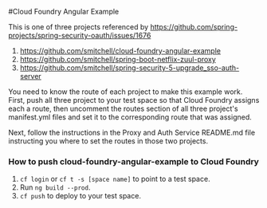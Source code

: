 #Cloud Foundry Angular Example

This is one of three projects referenced by https://github.com/spring-projects/spring-security-oauth/issues/1676
1) https://github.com/smitchell/cloud-foundry-angular-example
2) https://github.com/smitchell/spring-boot-netflix-zuul-proxy
3) https://github.com/smitchell/spring-security-5-upgrade_sso-auth-server

You need to know the route of each project to make this example work. 
First, push all three project to your test space so that Cloud Foundry assigns each a route, 
then uncomment the routes section of all three project's manifest.yml files and set it to 
the corresponding route that was assigned.

Next, follow the instructions in the Proxy and Auth Service README.md file instructing you where to set
the routes in those two projects.

### How to push cloud-foundry-angular-example to Cloud Foundry

1) `cf login` or `cf t -s [space name]` to point to a test space.
2) Run `ng build --prod`. 
3) `cf push` to deploy to your test space.


